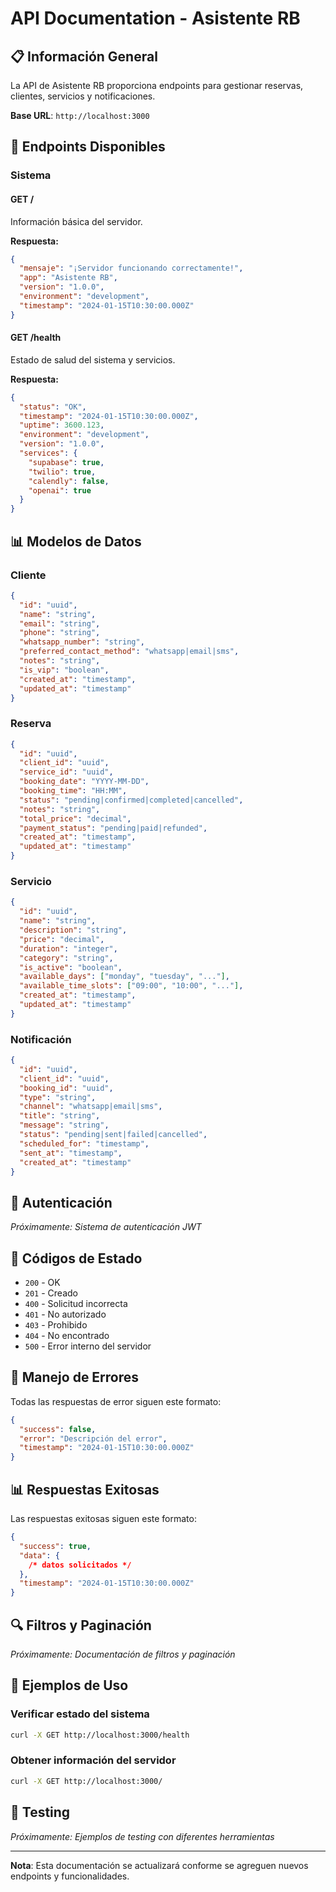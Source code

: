 # API Documentation - Asistente RB

## 📋 Información General

La API de Asistente RB proporciona endpoints para gestionar reservas, clientes, servicios y notificaciones.

**Base URL**: `http://localhost:3000`

## 🔌 Endpoints Disponibles

### Sistema

#### GET /

Información básica del servidor.

**Respuesta:**

```json
{
  "mensaje": "¡Servidor funcionando correctamente!",
  "app": "Asistente RB",
  "version": "1.0.0",
  "environment": "development",
  "timestamp": "2024-01-15T10:30:00.000Z"
}
```

#### GET /health

Estado de salud del sistema y servicios.

**Respuesta:**

```json
{
  "status": "OK",
  "timestamp": "2024-01-15T10:30:00.000Z",
  "uptime": 3600.123,
  "environment": "development",
  "version": "1.0.0",
  "services": {
    "supabase": true,
    "twilio": true,
    "calendly": false,
    "openai": true
  }
}
```

## 📊 Modelos de Datos

### Cliente

```json
{
  "id": "uuid",
  "name": "string",
  "email": "string",
  "phone": "string",
  "whatsapp_number": "string",
  "preferred_contact_method": "whatsapp|email|sms",
  "notes": "string",
  "is_vip": "boolean",
  "created_at": "timestamp",
  "updated_at": "timestamp"
}
```

### Reserva

```json
{
  "id": "uuid",
  "client_id": "uuid",
  "service_id": "uuid",
  "booking_date": "YYYY-MM-DD",
  "booking_time": "HH:MM",
  "status": "pending|confirmed|completed|cancelled",
  "notes": "string",
  "total_price": "decimal",
  "payment_status": "pending|paid|refunded",
  "created_at": "timestamp",
  "updated_at": "timestamp"
}
```

### Servicio

```json
{
  "id": "uuid",
  "name": "string",
  "description": "string",
  "price": "decimal",
  "duration": "integer",
  "category": "string",
  "is_active": "boolean",
  "available_days": ["monday", "tuesday", "..."],
  "available_time_slots": ["09:00", "10:00", "..."],
  "created_at": "timestamp",
  "updated_at": "timestamp"
}
```

### Notificación

```json
{
  "id": "uuid",
  "client_id": "uuid",
  "booking_id": "uuid",
  "type": "string",
  "channel": "whatsapp|email|sms",
  "title": "string",
  "message": "string",
  "status": "pending|sent|failed|cancelled",
  "scheduled_for": "timestamp",
  "sent_at": "timestamp",
  "created_at": "timestamp"
}
```

## 🔐 Autenticación

_Próximamente: Sistema de autenticación JWT_

## 📝 Códigos de Estado

- `200` - OK
- `201` - Creado
- `400` - Solicitud incorrecta
- `401` - No autorizado
- `403` - Prohibido
- `404` - No encontrado
- `500` - Error interno del servidor

## 🚨 Manejo de Errores

Todas las respuestas de error siguen este formato:

```json
{
  "success": false,
  "error": "Descripción del error",
  "timestamp": "2024-01-15T10:30:00.000Z"
}
```

## 📊 Respuestas Exitosas

Las respuestas exitosas siguen este formato:

```json
{
  "success": true,
  "data": {
    /* datos solicitados */
  },
  "timestamp": "2024-01-15T10:30:00.000Z"
}
```

## 🔍 Filtros y Paginación

_Próximamente: Documentación de filtros y paginación_

## 📱 Ejemplos de Uso

### Verificar estado del sistema

```bash
curl -X GET http://localhost:3000/health
```

### Obtener información del servidor

```bash
curl -X GET http://localhost:3000/
```

## 🧪 Testing

_Próximamente: Ejemplos de testing con diferentes herramientas_

---

**Nota**: Esta documentación se actualizará conforme se agreguen nuevos endpoints y funcionalidades.
